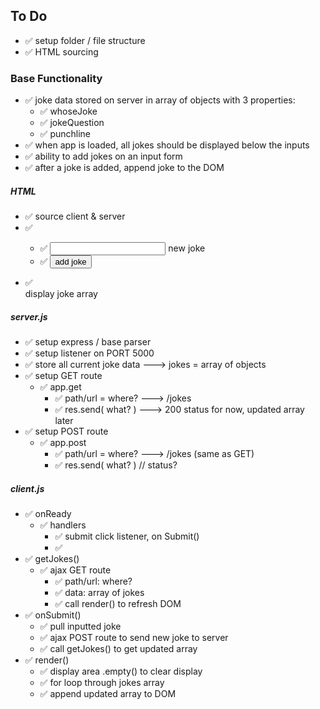 ## To Do
- ✅ setup folder / file structure
- ✅ HTML sourcing


### Base Functionality
- ✅ joke data stored on server in array of objects with 3 properties:
  - ✅ whoseJoke
  - ✅ jokeQuestion
  - ✅ punchline
- ✅ when app is loaded, all jokes should be displayed below the inputs
- ✅ ability to add jokes on an input form
- ✅ after a joke is added, append joke to the DOM

##### HTML
- ✅ source client & server
- ✅ <form>
  - ✅ <input> new joke
  - ✅ <button> add joke
- ✅ <div> display joke array


##### server.js
- ✅ setup express / base parser
- ✅ setup listener on PORT 5000
- ✅ store all current joke data ---> jokes = array of objects
- ✅ setup GET route
  - ✅ app.get 
    - ✅ path/url = where? ---> /jokes
    - ✅ res.send( what? ) ---> 200 status for now, updated array later
- ✅ setup POST route
  - ✅ app.post 
    - ✅ path/url = where? ---> /jokes (same as GET)
    - ✅ res.send( what? ) // status?


##### client.js
- ✅ onReady
  - ✅ handlers
    - ✅ submit click listener, on Submit()
    - ✅ 
- ✅ getJokes()
  - ✅ ajax GET route
    - ✅ path/url: where?
    - ✅ data: array of jokes
    - ✅ call render() to refresh DOM
- ✅ onSubmit()
  - ✅ pull inputted joke
  - ✅ ajax POST route to send new joke to server
  - ✅ call getJokes() to get updated array
- ✅ render()
  - ✅ display area .empty() to clear display
  - ✅ for loop through jokes array
  - ✅ append updated array to DOM
